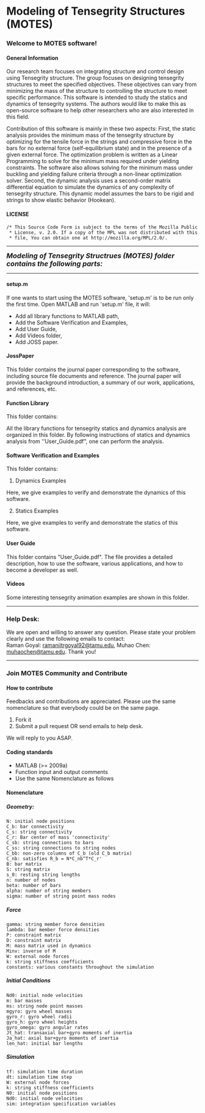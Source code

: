 # Modeling of Tensegrity Structures (MOTES)

### **Welcome to **MOTES** software!**

#### General Information
 
Our research team focuses on integrating structure and control design using Tensegrity structure. The group focuses on designing tensegrity structures to meet the specified objectives. These objectives can vary from minimizing the mass of the structure to controlling the structure to meet specific performance. This software is intended to study the statics and dynamics of tensegrity systems. The authors would like to make this as open-source software to help other researchers who are also interested in this field. 

Contribution of this software is mainly in these two aspects: First, the static analysis provides the minimum mass of the tensegrity structure by optimizing for the tensile force in the strings and compressive force in the bars for no external force (self-equilibrium state) and in the presence of a given external force. The optimization problem is written as a Linear Programming to solve for the minimum mass required under yielding constraints. The software also allows solving for the minimum mass under buckling and yielding failure criteria through a non-linear optimization solver. 
Second, the dynamic analysis uses a second-order matrix differential equation to simulate the dynamics of any complexity of tensegrity structure. This dynamic model assumes the bars to be rigid and strings to show elastic behavior (Hookean).


#### LICENSE

    /* This Source Code Form is subject to the terms of the Mozilla Public
     * License, v. 2.0. If a copy of the MPL was not distributed with this
     * file, You can obtain one at http://mozilla.org/MPL/2.0/.
 
---

***<font size=4>Modeling of Tensegrity Structrues (MOTES) folder contains the following parts:</font>***

---

#### setup.m 
If one wants to start using the MOTES software, 'setup.m' is to be run only the first time.
Open MATLAB and run 'setup.m' file, it will:

- Add all library functions to MATLAB path, 
- Add the Software Verification and Examples,
- Add User Guide,
- Add Videos folder,
- Add JOSS paper.

#### JossPaper

This folder contains the journal paper corresponding to the software, including source file documents and reference. The journal paper will provide the background introduction, a summary of our work, applications, and references, etc. 

#### Function Library

This folder contains:

All the library functions for tensegrity statics and dynamics analysis are organized in this folder. By following instructions of statics and dynamics analysis from ''User_Guide.pdf", one can perform the analysis.

#### Software Verification and Examples

This folder contains:

1. Dynamics Examples

Here, we give examples to verify and demonstrate the dynamics of this software.

2. Statics Examples

Here, we give examples to verify and demonstrate the statics of this software.

#### User Guide

This folder contains "User_Guide.pdf". The file provides a detailed description, how to use the software, various applications, and how to become a developer as well.

#### Videos
Some interesting tensegrity animation examples are shown in this folder.

---

### Help Desk:

We are open and willing to answer any question. Please state your problem clearly and use the following emails to contact:<br>
Raman Goyal: <ramaniitrgoyal92@tamu.edu>, Muhao Chen: <muhaochen@tamu.edu>. Thank you!

----

### Join MOTES Community and Contribute

#### How to contribute

Feedbacks and contributions are appreciated. Please use the same nomenclature so that everybody could be on the same page.

1. Fork it
2. Submit a pull request OR send emails to help desk.

We will reply to you ASAP.

#### Coding standards

* MATLAB (>= 2009a)
* Function input and output comments
* Use the same Nomenclature as follows

#### Nomenclature

##### Geometry: 
    N: initial node positions
    C_b: bar connectivity
    C_s: string connectivity
    C_r: Bar center of mass 'connectivity'
    C_sb: string connections to bars
    C_ss: string connections to string nodes
    C_bb: non-zero columns of C_b (old C_b matrix)
    C_nb: satisfies R_b = N*C_nb^T*C_r'
    B: bar matrix
    S: string matrix
    s_0: resting string lengths
    n: number of nodes
    beta: number of bars
    alpha: number of string members
    sigma: number of string point mass nodes
##### Force
    gamma: string member force densities
    lambda: bar member force densities 
    P: constraint matrix
    D: constraint matrix
    M: mass matrix used in dynamics
    Minv: inverse of M
    W: external node forces
    k: string stiffness coefficients
    constants: various constants throughout the simulation
##### Initial Conditions
	Nd0: initial node velocities
    m: bar masses
    ms: string node point masses
    mgyro: gyro wheel masses
    gyro_r: gyro wheel radii
    gyro_h: gyro wheel heights
    gyro_omega: gyro angular rates
    Jt_hat: transaxial bar+gyro moments of inertia
    Ja_hat: axial bar+gyro moments of inertia
    len_hat: initial bar lengths
##### Simulation
    tf: simulation time duration
    dt: simulation time step
    W: external node forces
    k: string stiffness coefficients
    N0: initial node positions
    Nd0: initial node velocities
    sim: integration specification variables
